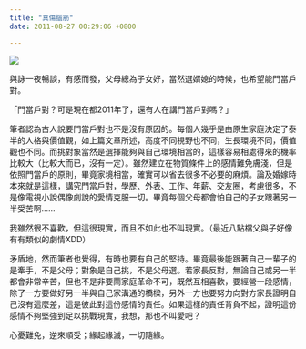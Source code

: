 ```yaml
---
title: "真傷腦筋"
date: 2011-08-27 00:29:06 +0800

---
```


![](/images/slum-area/12_195979051_m.jpg)


與詠一夜暢談，有感而發，父母總為子女好，當然選婿媳的時候，也希望能門當戶對。



「門當戶對？可是現在都2011年了，還有人在講門當戶對嗎？」



筆者認為古人說要門當戶對也不是沒有原因的。每個人幾乎是由原生家庭決定了泰半的人格與價值觀，如上篇文章所述，高度不同視野也不同，生長環境不同，價值觀也不同。而挑對象當然是選擇能夠與自己環境相當的，這樣容易相處得來的機率比較大（比較大而已，沒有一定）。雖然建立在物質條件上的感情難免膚淺，但是依照門當戶的原則，畢竟家境相當，確實可以省去很多不必要的麻煩。論及婚嫁時本來就是這樣，講究門當戶對，學歷、外表、工作、年薪、交友圈，考慮很多，不是像電視小說偶像劇說的愛情克服一切。畢竟每個父母都會怕自己的子女跟著另一半受苦啊&hellip;&hellip;



我雖然很不喜歡，但這很現實，而且不如此也不叫現實。（最近八點檔父與子好像有有類似的劇情XDD）



矛盾地，然而筆者也覺得，有時也要有自己的堅持。畢竟最後能跟著自己一輩子的是牽手，不是父母；對象是自己挑，不是父母選。若家長反對，無論自己或另一半都會非常辛苦，但也不是非要鬧家庭革命不可，既然互相喜歡，要經營一段感情，除了一方要做好另一半與自己家溝通的橋樑，另外一方也要努力向對方家長證明自己沒有這麼差，這是彼此對這份感情的責任。如果這樣的責任背負不起，證明這份感情不夠堅強到足以挑戰現實，我想，那也不叫愛吧？



心憂難免，逆來順受；緣起緣滅，一切隨緣。


